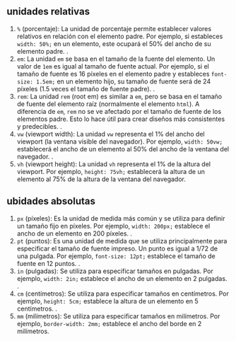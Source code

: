 ## unidades relativas
1. `%` (porcentaje): La unidad de porcentaje permite establecer valores relativos en relación con el elemento padre. Por ejemplo, si estableces `width: 50%;` en un elemento, este ocupará el 50% del ancho de su elemento padre.
.
2. `em`: La unidad `em` se basa en el tamaño de la fuente del elemento. Un valor de `1em` es igual al tamaño de fuente actual. Por ejemplo, si el tamaño de fuente es 16 píxeles en el elemento padre y estableces `font-size: 1.5em;` en un elemento hijo, su tamaño de fuente será de 24 píxeles (1.5 veces el tamaño de fuente padre).
 .   
3. `rem`: La unidad `rem` (root em) es similar a `em`, pero se basa en el tamaño de fuente del elemento raíz (normalmente el elemento `html`). A diferencia de `em`, `rem` no se ve afectado por el tamaño de fuente de los elementos padre. Esto lo hace útil para crear diseños más consistentes y predecibles.
 .   
4. `vw` (viewport width): La unidad `vw` representa el 1% del ancho del viewport (la ventana visible del navegador). Por ejemplo, `width: 50vw;` establecerá el ancho de un elemento al 50% del ancho de la ventana del navegador.
 .   
5. `vh` (viewport height): La unidad `vh` representa el 1% de la altura del viewport. Por ejemplo, `height: 75vh;` establecerá la altura de un elemento al 75% de la altura de la ventana del navegador.


## ubidades absolutas


1. `px` (píxeles): Es la unidad de medida más común y se utiliza para definir un tamaño fijo en píxeles. Por ejemplo, `width: 200px;` establece el ancho de un elemento en 200 píxeles.
   . 
2. `pt` (puntos): Es una unidad de medida que se utiliza principalmente para especificar el tamaño de fuente impreso. Un punto es igual a 1/72 de una pulgada. Por ejemplo, `font-size: 12pt;` establece el tamaño de fuente en 12 puntos.
   . 
3. `in` (pulgadas): Se utiliza para especificar tamaños en pulgadas. Por ejemplo, `width: 2in;` establece el ancho de un elemento en 2 pulgadas.
    .
4. `cm` (centímetros): Se utiliza para especificar tamaños en centímetros. Por ejemplo, `height: 5cm;` establece la altura de un elemento en 5 centímetros.
    .
5. `mm` (milímetros): Se utiliza para especificar tamaños en milímetros. Por ejemplo, `border-width: 2mm;` establece el ancho del borde en 2 milímetros.